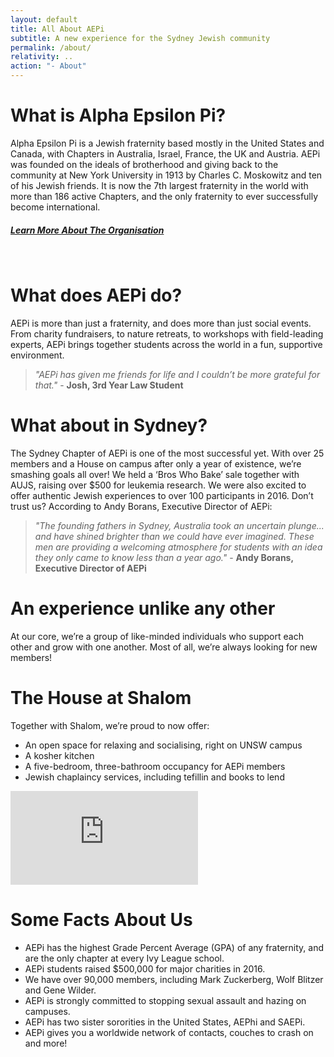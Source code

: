 ```yaml
---
layout: default
title: All About AEPi
subtitle: A new experience for the Sydney Jewish community
permalink: /about/
relativity: ..
action: "- About"
---
```


<h1>What is Alpha Epsilon Pi?</h1>
<p>Alpha Epsilon Pi is a Jewish fraternity based mostly in the United States and Canada, with Chapters in Australia, Israel, France, the UK and Austria. AEPi was founded on the ideals of brotherhood and giving back to the community at New York University in 1913 by Charles C. Moskowitz and ten of his Jewish friends. It is now the 7th largest fraternity in the world with more than 186 active Chapters, and the only fraternity to ever successfully become international.</p>
<h5><a href="https://www.aepi.org" class="button-link">Learn More About The Organisation</a></h5>

<br>

<h1>What does AEPi do?</h1>
<p>AEPi is more than just a fraternity, and does more than just social events. From charity fundraisers, to nature retreats, to workshops with field-leading experts, AEPi brings together students across the world in a fun, supportive environment.</p>

<blockquote><i>"AEPi has given me friends for life and I couldn’t be more grateful for that."</i> - <b>Josh, 3rd Year Law Student</b></blockquote>

<h1>What about in Sydney?</h1>
<p>The Sydney Chapter of AEPi is one of the most successful yet. With over 25 members and a House on campus after only a year of existence, we’re smashing goals all over! We held a ‘Bros Who Bake’ sale together with AUJS, raising over $500 for leukemia research. We were also excited to offer authentic Jewish experiences to over 100 participants in 2016. Don’t trust us? According to Andy Borans, Executive Director of AEPi:</p>

<blockquote><i>"The founding fathers in Sydney, Australia took an uncertain plunge... and have shined brighter than we could have ever imagined. These men are providing a welcoming atmosphere for students with an idea they only came to know less than a year ago."</i> - <b>Andy Borans, Executive Director of AEPi</b></blockquote>

<h1>An experience unlike any other</h1>
<p>At our core, we’re a group of like-minded individuals who support each other and grow with one another. Most of all, we’re always looking for new members!</p>

<h1>The House at Shalom</h1>
<p>Together with Shalom, we’re proud to now offer:</p>
<ul>
    <li>An open space for relaxing and socialising, right on UNSW campus</li>
    <li>A kosher kitchen</li>
    <li>A five-bedroom, three-bathroom occupancy for AEPi members</li>
    <li>Jewish chaplaincy services, including tefillin and books to lend</li>
</ul>
<iframe class="map-frame" frameborder="0" src="https://www.google.com/maps/embed/v1/place?q=aepi%20house%20sydney&amp;key=AIzaSyB1lmn9A4wu8hQw4wi-HsMfPpuRo6__OWI" style="border:0"></iframe>

<h1>Some Facts About Us</h1>
<ul>
    <li>AEPi has the highest Grade Percent Average (GPA) of any fraternity, and are the only chapter at every Ivy League school.</li>
    <li>AEPi students raised $500,000 for major charities in 2016.</li>
    <li>We have over 90,000 members, including Mark Zuckerberg, Wolf Blitzer and Gene Wilder.</li>
    <li>AEPi is strongly committed to stopping sexual assault and hazing on campuses.</li>
    <li>AEPi has two sister sororities in the United States, AEPhi and SAEPi.</li>
    <li>AEPi gives you a worldwide network of contacts, couches to crash on and more!</li>
</ul>

<br>
<br>